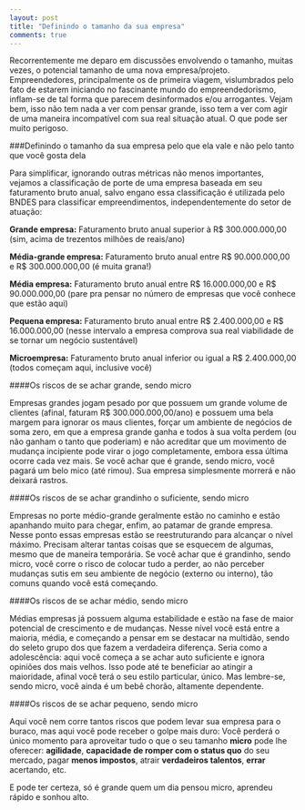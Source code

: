 ```yaml
---
layout: post
title: "Definindo o tamanho da sua empresa"
comments: true
---
```


Recorrentemente me deparo em discussões envolvendo o tamanho, muitas vezes, o potencial tamanho de uma nova empresa/projeto. Empreendedores, principalmente os de primeira viagem, vislumbrados pelo fato de estarem iniciando no fascinante mundo do empreendedorismo, inflam-se de tal forma que parecem desinformados e/ou arrogantes. Vejam bem, isso não tem nada a ver com pensar grande, isso tem a ver com agir de uma maneira incompatível com sua real situação atual. O que pode ser muito perigoso.

###Definindo o tamanho da sua empresa pelo que ela vale e não pelo tanto que você gosta dela

Para simplificar, ignorando outras métricas não menos importantes, vejamos a classificação de porte de uma empresa baseada em seu faturamento bruto anual, salvo engano essa classificação é utilizada pelo BNDES para classificar empreendimentos, independentemente do setor de atuação:

__Grande empresa:__ Faturamento bruto anual superior à R$ 300.000.000,00 (sim, acima de trezentos milhões de reais/ano)

__Média-grande empresa:__ Faturamento bruto anual entre R$ 90.000.000,00 e R$ 300.000.000,00 (é muita grana!)

__Média empresa:__ Faturamento bruto anual entre R$ 16.000.000,00 e R$ 90.000.000,00 (pare pra pensar no número de empresas que você conhece que estão aqui)

__Pequena empresa:__ Faturamento bruto anual entre R$ 2.400.000,00 e R$ 16.000.000,00 (nesse intervalo a empresa comprova sua real viabilidade de se tornar um negócio sustentável)

__Microempresa:__ Faturamento bruto anual inferior ou igual a R$ 2.400.000,00 (todos começam aqui, inclusive você)


####Os riscos de se achar grande, sendo micro

Empresas grandes jogam pesado por que possuem um grande volume de clientes (afinal, faturam R$ 300.000.000,00/ano) e possuem uma bela margem para ignorar os maus clientes, forçar um ambiente de negócios de soma zero, em que a empresa grande ganha e todos à sua volta perdem (ou não ganham o tanto que poderiam) e não acreditar que um movimento de mudança incipiente pode virar o jogo completamente, embora essa última ocorre cada vez mais. Se você achar que é grande, sendo micro, você pagará um belo mico (até rimou). Sua empresa simplesmente morrerá e não deixará rastros.

####Os riscos de se achar grandinho o suficiente, sendo micro

Empresas no porte médio-grande geralmente estão no caminho e estão apanhando muito para chegar, enfim, ao patamar de grande empresa. Nesse ponto essas empresas estão se reestruturando para alcançar o nível máximo. Precisam alterar tantas coisas que se esquecem de algumas, mesmo que de maneira temporária. Se você achar que é grandinho, sendo micro, você corre o risco de colocar tudo a perder, ao não perceber mudanças sutis em seu ambiente de negócio (externo ou interno), tão comuns quando você está começando.

####Os riscos de se achar médio, sendo micro

Médias empresas já possuem alguma estabilidade e estão na fase de maior potencial de crescimento e de mudanças. Nesse nível você está entre a maioria, média, e começando a pensar em se destacar na multidão, sendo do seleto grupo dos que fazem a verdadeira diferença. Seria como a adolescência: aqui você começa a se achar auto suficiente e ignora opiniões dos mais velhos. Isso pode até te beneficiar ao atingir a maioridade, afinal você terá o seu estilo particular, único. Mas lembre-se, sendo micro, você ainda é um bebê chorão, altamente dependente.

####Os riscos de se achar pequeno, sendo micro

Aqui você nem corre tantos riscos que podem levar sua empresa para o buraco, mas aqui você pode receber o golpe mais duro: Você perderá o único momento para aproveitar tudo o que o seu tamanho __micro__ pode lhe oferecer: __agilidade__, **capacidade de romper com o status quo** do seu mercado, pagar __menos impostos__, atrair __verdadeiros talentos__, __errar__ acertando, etc.

E pode ter certeza, só é grande quem um dia pensou micro, aprendeu rápido e sonhou alto.
